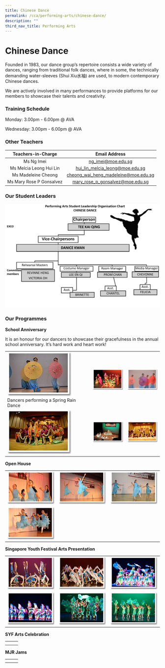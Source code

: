 ```yaml
---
title: Chinese Dance
permalink: /cca/performing-arts/chinese-dance/
description: ""
third_nav_title: Performing Arts
---
```

# Chinese Dance

Founded in 1983, our dance group’s repertoire consists a wide variety of dances, ranging from traditional folk dances, where in some, the technically demanding water-sleeves (Shui Xiu水袖) are used, to modern contemporary Chinese dances.

We are actively involved in many performances to provide platforms for our members to showcase their talents and creativity.

### Training Schedule

Monday: 3.00pm - 6.00pm @ AVA

Wednesday: 3.00pm - 6.00pm @ AVA

### Other Teachers

| Teachers-in-Charge        | Email Address                         |
|:--------:|:----------------------:|
|         Ms Ng Imei        |           ng_imei@moe.edu.sg          |
|   Ms Melcia Leong Hui Lin |     hui_lin_melcia_leong@moe.edu.sg   |
|    Ms Madeleine Cheong    | cheong_wai_heng_madeleine@moe.edu.sg  |
| Ms Mary Rose P Gonsalvez  |   mary_rose_p_gonsalvez@moe.edu.sg    |

### Our Student Leaders

![](/images/Cca/Chinese%20dance/Student%20Leaders%202021-2022.jpg)

### Our Programmes

**School Anniversary**

It is an honour for our dancers to showcase their gracefulness in the annual school anniversary. It’s hard work and heart work!

|   |   |   |
|---|---|---|
|  ![](/images/Cca/Chinese%20dance/chinese_dance01.png)  Dancers performing a Spring Rain Dance  |  ![](/images/Cca/Chinese%20dance/chinese_dance02.png)   |  ![](/images/Cca/Chinese%20dance/chinese_dance03.png)     |
|  ![](/images/Cca/Chinese%20dance/chinese_dance04.png)     |  ![](/images/Cca/Chinese%20dance/chinese_dance05.png)     |  ![](/images/Cca/Chinese%20dance/chinese_dance06.png)   |

**Open House**

|   |   |   |
|---|---|---|
|  ![](/images/Cca/Chinese%20dance/chinese_dance07.png)   | ![](/images/Cca/Chinese%20dance/chinese_dance08.png)    | ![](/images/Cca/Chinese%20dance/chinese_dance09.png)    |
|  ![](/images/Cca/Chinese%20dance/chinese_dance10.png)   |   |   |


**Singapore Youth Festival Arts Presentation**


|   |   |   |
|---|---|---|
|  ![](/images/Cca/Chinese%20dance/chinese_dance11.png)   |  ![](/images/Cca/Chinese%20dance/chinese_dance12.png)   | ![](/images/Cca/Chinese%20dance/chinese_dance13.png)    |
| ![](/images/Cca/Chinese%20dance/chinese_dance14.png)    |  ![](/images/Cca/Chinese%20dance/chinese_dance15.png)   |  ![](/images/Cca/Chinese%20dance/chinese_dance16.png)   |



**SYF Arts Celebration**

|   |   |   |
|---|---|---|
|   |   |   |
|   |   |   |


**MJR Jams**


|   |   |   |
|---|---|---|
|   |   |   |
|   |   |   |
